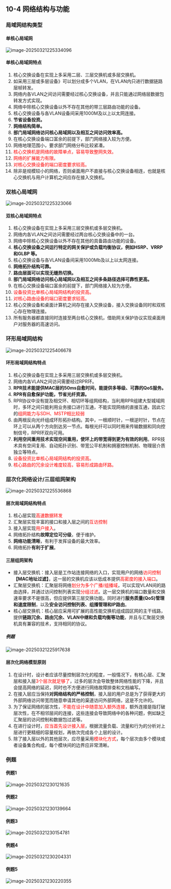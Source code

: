 ## 10-4 网络结构与功能

### 局域网结构类型

#### 单核心局域网

![image-20250321225334096](https://img.yatjay.top/md/20250321225334136.png)

#### 单核心局域网特点

1. 核心交换设备在实现上多采用二层、三层交换机或多层交换机。
2. 如采用三层或多层设备》可以划分成多个VLAN，在VLAN内只进行数据链路层帧转发。
3. 网络内各VLAN之间访问需要经过核心交换设备，并且只能通过网络层数据包转发方式实现。
4. 网络中除核心交换设备以外不存在其他的带三层路由功能的设备。
5. 核心交换设备与各VLAN设备间采用1000M及以上以太网连接。
6. **节省设备投资。**
7. **网络结构简单。**
8. **部门局域网络访问核心局域网以及相互之间访问效率高。**
9. 在核心交换设备端口富余的前提下，部门网络接入较为方便。
10. 网络地理范围小，要求部门网络分布比较紧凑。
11. <font color="red">核心交换机是网络的故障单点，容易导致整网失效。</font>
12. <font color="red">网络的扩展能力有限。</font>
13. <font color="red">对核心交换设备的端口密度要求较高。</font>
14. 除非是规模较小的网络，否则桌面用户不直接与核心交换设备相连，也就是核心交换机与用户计算机之间应存在接入交换机。

### 双核心局域网

![image-20250321225323066](https://img.yatjay.top/md/20250321225323091.png)

#### 双核心局域网特点

1. 核心交换设备在实现上多采用三层交换机或多层交换机。
2. 网络内各VLAN之间访问需要经过两台核心交换设备中的一台。
3. 网络中除核心交换设备以外不存在其他的具备路由功能的设备。
4. **核心交换设备之间运行特定的网关保护或负载均衡协议，例如HSRP、VRRP和GLBP 等。**
5. 核心交换设备与各VLAN设备间采用1000Mb及以上以太网连接。
6. **网络拓扑结构可靠。**
7. **路由层面可以实现无缝热切换。**
8. **部门局域网络访问核心局域网以及相互之间多条路径选择可靠性更高。**
9. 在核心交换设备端口富余的前提下，部门网络接入较为方便。
10. <font color="red">设备投资比单核心局域网结构的投资高。</font>
11. <font color="red">对核心路由设备的端口密度要求较高。</font>
12. 核心交换设备和桌面计算机之间存在接入交换设备，接入交换设备同时和双核心存在物理连接。
13. 所有服务器都直接同时连接至两台核心交换机，借助网关保护协议实现桌面用户对服务器的高速访问。

### 环形局域网结构

![image-20250321225406678](https://img.yatjay.top/md/20250321225406713.png)

#### 环形局域网结构特点

1. 核心交换设备在实现上多采用三层交换机或多层交换机。
2. 网络内各VLAN之间访问需要经过RPR环。
3. **RPR技术能提供MAC层的50ms自愈时间，能提供多等级、可靠的QoS服务。**
4. **RPR有自愈保护功能，节省光纤资源。**
5. RPR协议中没有提及相交环、相切环等组网结构，当利用RPR组建大型城域网时，多环之间只能利用业务接口进行互通，不能实现网络的直接互通，因此它的<font color="red">组网能力与SDH、MSTP相比较弱</font>
6. 由两根反向光纤组成环形拓扑结构。其中，一根顺时针，一根逆时针，节点在环上可以从两个方向到达另一节点。每根光纤可以同时用来传输数据和同向控制信号，RPR环双向可用。
7. **利用空间重用技术实现空间重用，使环上的带宽得到更为有效的利用**。RPR技术具有空间复用、自动拓扑识别、带宽公平机制和拥塞控制机制、物理层介质独立等特点。
8. <font color="red">设备投资比单核心局域网结构的投资高。</font>
9. <font color="red">核心路由的冗余设计难度较高，容易形成路由环路。</font>

### 层次化网络设计/三层组网架构



![image-20250321225536868](https://img.yatjay.top/md/20250321225536911.png)

#### 层次局域网结构特点

1. 核心层实现<font color="red">高速数据转发</font>
2. 汇聚层实现丰富的接口和接入层之间的<font color="red">互访控制</font>
3. 接入层实现<font color="red">用户接入</font>。
4. 网络拓扑结构**故障定位可分级**，便于维护。
5. **网络功能清晰**，有利于发挥设备的最大效率。
6. 网络拓扑**有利于扩展**。

#### 三层组网架构

- 接入层交换机：接入层是工作站连接网络的入口，实现用户的网络<font color="red">访问控制</font>**【MAC地址过滤】**，这一层的交换机应该以低成本提供<font color="red">高密度的接入端口</font>。
- 汇聚层交换机：汇聚层将网络<font color="red">划分为多个广播/组播域</font>，可以实现VLAN间的路由选择，并通过访问控制列表实现<font color="red">分组过滤</font>。这一层交换机的端口数量和交换速率要求不是很高，但应提供第三层交换功能。同时进行**服务质量(QoS)管理和速度限制**，以及**安全访问控制列表、组播管理和IP路由**。
- 核心层交换机：核心层应采用可扩展的高性能交换机组成园区网的主干线路，提供**链路冗余、路由冗余、VLAN中继和负载均衡等功能**，并且与汇聚层交换机具有兼容的技术，支持相同的协议。

##### 例题

![image-20250321225917638](https://img.yatjay.top/md/20250321225917669.png)

#### 层次化网络模型原则

1. 在设计时，设计者应该尽量控制层次化的程度，一般情况下，有核心层、汇聚层和接入层<font color="red">3个层次就足够了</font>，过多的层次会导致整体网络性能的下降，并且会提高网络的延迟，同时也不方便进行网络故障排查和文档编写。
2. 在接入层应当保持**对网络结构的严格控制**，接入层的用户总是为了获得更大的外部网络访问带宽而随意申请其他的渠道访问外部网络，这是不允许的。
3. 为了保证网络的层次性，<font color="red">不能在设计中随意加入额外连接</font>，额外连接是指打破层次性，在不相邻层间的连接，这些连接会导致网络中的各种问题，例如缺乏汇聚层的访问控制和数据包过滤等。
4. 在进行设计时，<font color="red">应当首先设计接入层</font>，根据流量负载、流量和行为的分析对上层进行更精细的容量规划，再依次完成各个上层的设计。
5. 除了接入层以外的其他层次，应尽量采用<font color="red">模块化方式</font>，每个层次由多个模块或者设备集合构成，每个模块间的边界应非常清晰。

### 例题

#### 例题1

![image-20250321230121635](https://img.yatjay.top/md/20250321230121667.png)



#### 例题2

![image-20250321230139664](https://img.yatjay.top/md/20250321230139719.png)



#### 例题3

![image-20250321230154781](https://img.yatjay.top/md/20250321230154837.png)





#### 例题4

![image-20250321230204331](https://img.yatjay.top/md/20250321230204374.png)

#### 例题5

![image-20250321230220355](https://img.yatjay.top/md/20250321230220398.png)
